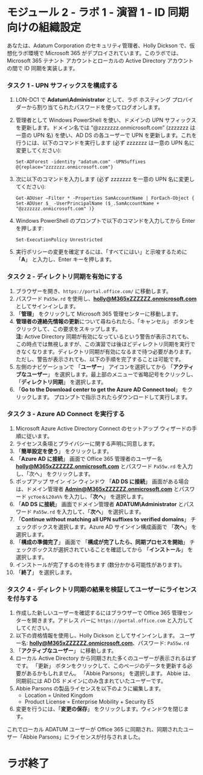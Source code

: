 ﻿# モジュール 2 - ラボ 1 - 演習 1 - ID 同期向けの組織設定 

あなたは、Adatum Corporation のセキュリティ管理者、Holly Dickson で、仮想化ラボ環境で Microsoft 365 がデプロイされています。このラボでは、Microsoft 365 テナント アカウントとローカルの Active Directory アカウントの間で ID 同期を実装します。

### タスク 1 - UPN サフィックスを構成する

1.	LON-DC1 で **Adatum\Administrator** として、ラボ ホスティング プロバイダーから割り当てられたパスワードを使ってログオンします。
2.	管理者として Windows PowerShell を使い、ドメインの UPN サフィックスを更新します。ドメイン名では “@zzzzzzz.onmicrosoft.com”  (zzzzzzz は一意の UPN 名) を使い、AD DS の各ユーザーで UPN を更新します。これを行うには、以下のコマンドを実行します (必ず zzzzzzz は一意の UPN 名に変更してください):

    	Set-ADForest -identity "adatum.com" -UPNSuffixes @{replace="zzzzzzz.onmicrosoft.com"}  
3.	次に以下のコマンドを入力します (必ず zzzzzzz を一意の UPN 名に変更してください): 

		Get-ADUser –Filter * -Properties SamAccountName | ForEach-Object { Set-ADUser $_ -UserPrincipalName ($_.SamAccountName + "@zzzzzzz.onmicrosoft.com" )}
4.	Windows PowerShell のプロンプトで以下のコマンドを入力してから Enter を押します:

		Set-ExecutionPolicy Unrestricted  
5.	実行ポリシーの変更を確定するには、「すべてにはい」と示唆するために 「**A**」 と入力し、Enter キーを押します。
 
### タスク 2 - ディレクトリ同期を有効にする

1.	ブラウザーを開き、`https://portal.office.com/` に移動します。   
2.	パスワード `Pa55w.rd` を使用し、**holly@M365xZZZZZZ.onmicrosoft.com** としてサインインします。    
3.	「**管理**」 をクリックして Microsoft 365 管理センターに移動します。
4.	**管理者の連絡先情報の更新**について尋ねられたら、「キャンセル」 ボタンをクリックして、この要求をスキップします。  
	**注:** Active Directory 同期が有効になっているという警告が表示されても、この時点では無視しますが、この演習では後ほどディレクトリ同期を実行できなくなります。ディレクトリ同期が有効になるまで待つ必要があります。ただし、警告が表示されても、以下の手順を完了することは可能です。  
5.	左側のナビゲーションで 「**ユーザー**」 アイコンを選択してから 「**アクティブなユーザー**」 を選択します。最上部のメニューで省略記号をクリックし、「**ディレクトリ同期**」 を選択します。   
6.	「**Go to the Download center to get the Azure AD Connect tool**」 をクリックします。   プロンプトで指示されたらダウンロードして実行します。
    
### タスク 3 - Azure AD Connect を実行する

1.	Microsoft Azure Active Directory Connect のセットアップ ウィザードの手順に従います。 
2.	ライセンス条項とプライバシーに関する声明に同意します。
3.	「**簡単設定を使う**」 をクリックします。   
4.	「**Azure AD に接続**」 画面で Office 365 管理者のユーザー名 
**holly@M365xZZZZZZ.onmicrosoft.com** とパスワード `Pa55w.rd` を入力し、「次へ」 をクリックします。   
5.	ポップアップ サイン イン ウィンドウ 「**AD DS に接続**」 画面がある場合は、ドメイン管理者 **Admin@M365xZZZZZZ.onmicrosoft.com** とパスワード `ycYoe＆L20a%%` を入力し、「**次へ**」 を選択します。   
6.	「**AD DS に接続**」 画面でドメイン管理者 **ADATUM\Administrator** とパスワード `Pa55w.rd` を入力して、「**次へ**」 を選択します。
7.	「**Continue without matching all UPN suffixes to verified domains**」 チェックボックスを選択します。Azure AD サインイン構成画面で 「**次へ**」 を選択します。   
8.	「**構成の準備完了**」 画面で 「**構成が完了したら、同期プロセスを開始**」 チェックボックスが選択されていることを確認してから 「**インストール**」 を選択します。   
9.	インストールが完了するのを待ちます (数分かかる可能性があります)。   
10.	「**終了**」 を選択します。   

### タスク 4 - ディレクトリ同期の結果を検証してユーザーにライセンスを付与する 

1.	作成した新しいユーザーを確認するにはブラウザーで Office 365 管理センターを開きます。アドレス バーに `https://portal.office.com` と入力してしてください。  
2.	以下の資格情報を使用し、Holly Dickson としてサインインします。  ユーザー名: **holly@M365xZZZZZZ.onmicrosoft.com**、パスワード: `Pa55w.rd`  
3.	「**アクティブなユーザー**」 に移動します。  
4.	ローカル Active Directory から同期された多くのユーザーが表示されるはずです。  「更新」 ボタンをクリックして、このページのデータを更新する必要があるかもしれません。  「Abbie Parsons」 を選択します。  Abbie は、同期前には AD DS ドメインにのみ含まれていたユーザーです。 
5.	Abbie Parsons の製品ライセンスを以下のように編集します。 
	- Location = United Kingdom
	- Product License = Enterprise Mobility + Security E5
6.	変更を行うには、「**変更の保存**」 をクリックします。ウィンドウを閉じます。

これでローカル ADATUM ユーザーが Office 365 に同期され、同期されたユーザー「Abbie Parsons」にライセンスが付与されました。

# ラボ終了  

 
